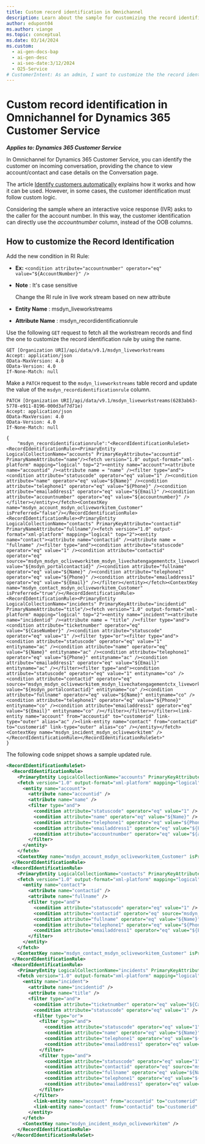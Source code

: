 ```yaml
---
title: Custom record identification in Omnichannel
description: Learn about the sample for customizing the record identification in Omnichannel for Dynamics 365 Customer Service.
author: edupont04
ms.author: viange
ms.topic: conceptual
ms.date: 03/14/2024
ms.custom:
  - ai-gen-docs-bap
  - ai-gen-desc
  - ai-seo-date:3/12/2024
  - O25-Service
# CustomerIntent: As an admin, I want to customize the the record identification in Omnichannel for Dynamics 365 Customer Service.
---
```


# Custom record identification in Omnichannel for Dynamics 365 Customer Service

***Applies to: Dynamics 365 Customer Service***

In Omnichannel for Dynamics 365 Customer Service, you can identify the customer on incoming conversation, providing the chance to view account/contact and case details on the Conversation page.  

The article [Identify customers automatically](/dynamics365/customer-service/record-identification-rule) explains how it works and how it can be used. However, in some cases, the customer identification must follow custom logic.  

Considering the sample where an interactive voice response (IVR) asks to the caller for the account number. In this way, the customer identification can directly use the *accountnumber* column, instead of the OOB columns.

## How to customize the Record Identification

Add the new condition in RI Rule:

- **Ex:** ```<condition attribute="accountnumber" operator="eq" value="${AccountNumber}" />```
- **Note** : It's case sensitive

  Change the RI rule in live work stream based on new attribute

- **Entity Name** : msdyn_liveworkstreams

- **Attribute Name** : msdyn_recordidentificationrule

Use the following ```GET``` request to fetch all the workstream records and find the one to customize the record identification rule by using the name.  

```
GET [Organization URI]/api/data/v9.1/msdyn_liveworkstreams
Accept: application/json  
OData-MaxVersion: 4.0  
OData-Version: 4.0
If-None-Match: null
```  

Make a ```PATCH``` request to the ```msdyn_liveworkstreams``` table record and update the value of the ```msdyn_recordidentificationrule``` column.

```
PATCH [Organization URI]/api/data/v9.1/msdyn_liveworkstreams(6283ab63-5778-e911-8196-000d3af7d71e)
Accept: application/json  
OData-MaxVersion: 4.0  
OData-Version: 4.0
If-None-Match: null

{
    "msdyn_recordidentificationrule":"<RecordIdentificationRuleSet><RecordIdentificationRule><PrimaryEntity LogicalCollectionName="accounts" PrimaryKeyAttribute="accountid" PrimaryNameAttribute="name"/><fetch version="1.0" output-format="xml-platform" mapping="logical" top="2"><entity name="account"><attribute name="accountid" /><attribute name = "name" /><filter type="and"><condition attribute="statuscode" operator="eq" value="1" /><condition attribute="name" operator="eq" value="${Name}" /><condition attribute="telephone1" operator="eq" value="${Phone}" /><condition attribute="emailaddress1" operator="eq" value="${Email}" /><condition attribute="accountnumber" operator="eq" value="${accountnumber}" /></filter></entity></fetch><ContextKey name="msdyn_account_msdyn_ocliveworkitem_Customer" isPreferred="false"/></RecordIdentificationRule><RecordIdentificationRule><PrimaryEntity LogicalCollectionName="contacts" PrimaryKeyAttribute="contactid" PrimaryNameAttribute="fullname"/><fetch version="1.0" output-format="xml-platform" mapping="logical" top="2"><entity name="contact"><attribute name="contactid" /><attribute name = "fullname" /><filter type="and"><condition attribute="statuscode" operator="eq" value="1" /><condition attribute="contactid" operator="eq" source="msdyn_msdyn_ocliveworkitem_msdyn_livechatengagementctx_liveworkitemid" value="${msdyn_portalcontactid}" /><condition attribute="fullname" operator="eq" value="${Name}" /><condition attribute="telephone1" operator="eq" value="${Phone}" /><condition attribute="emailaddress1" operator="eq" value="${Email}" /></filter></entity></fetch><ContextKey name="msdyn_contact_msdyn_ocliveworkitem_Customer" isPreferred="true"/></RecordIdentificationRule><RecordIdentificationRule><PrimaryEntity LogicalCollectionName="incidents" PrimaryKeyAttribute="incidentid" PrimaryNameAttribute="title"/><fetch version="1.0" output-format="xml-platform" mapping="logical" top="2"><entity name="incident"><attribute name="incidentid" /><attribute name = "title" /><filter type="and"><condition attribute="ticketnumber" operator="eq" value="${CaseNumber}" /><condition attribute="statuscode" operator="eq" value="1" /><filter type="or"><filter type="and"><condition attribute="statuscode" operator="eq" value="1" entityname="ac" /><condition attribute="name" operator="eq" value="${Name}" entityname="ac" /><condition attribute="telephone1" operator="eq" value="${Phone}" entityname="ac" /><condition attribute="emailaddress1" operator="eq" value="${Email}" entityname="ac" /></filter><filter type="and"><condition attribute="statuscode" operator="eq" value="1" entityname="co" /><condition attribute="contactid" operator="eq" source="msdyn_msdyn_ocliveworkitem_msdyn_livechatengagementctx_liveworkitemid" value="${msdyn_portalcontactid}" entityname="co" /><condition attribute="fullname" operator="eq" value="${Name}" entityname="co" /><condition attribute="telephone1" operator="eq" value="${Phone}" entityname="co" /><condition attribute="emailaddress1" operator="eq" value="${Email}" entityname="co" /></filter></filter></filter><link-entity name="account" from="accountid" to="customerid" link-type="outer" alias="ac" /><link-entity name="contact" from="contactid" to="customerid" link-type="outer" alias="co" /></entity></fetch><ContextKey name="msdyn_incident_msdyn_ocliveworkitem" /></RecordIdentificationRule></RecordIdentificationRuleSet>"
}
```

The following code snippet shows a sample updated rule.

```xml
<RecordIdentificationRuleSet>
  <RecordIdentificationRule>
    <PrimaryEntity LogicalCollectionName="accounts" PrimaryKeyAttribute="accountid" PrimaryNameAttribute="name" />
    <fetch version="1.0" output-format="xml-platform" mapping="logical" top="2">
      <entity name="account">
        <attribute name="accountid" />
        <attribute name="name" />
        <filter type="and">
          <condition attribute="statuscode" operator="eq" value="1" />
          <condition attribute="name" operator="eq" value="${Name}" />
          <condition attribute="telephone1" operator="eq" value="${Phone}" />
          <condition attribute="emailaddress1" operator="eq" value="${Email}" />
          <condition attribute="accountnumber" operator="eq" value="${accountnumber}" />
        </filter>
      </entity>
    </fetch>
    <ContextKey name="msdyn_account_msdyn_ocliveworkitem_Customer" isPreferred="false" />
  </RecordIdentificationRule>
  <RecordIdentificationRule>
    <PrimaryEntity LogicalCollectionName="contacts" PrimaryKeyAttribute="contactid" PrimaryNameAttribute="fullname" />
    <fetch version="1.0" output-format="xml-platform" mapping="logical" top="2">
      <entity name="contact">
        <attribute name="contactid" />
        <attribute name="fullname" />
        <filter type="and">
          <condition attribute="statuscode" operator="eq" value="1" />
          <condition attribute="contactid" operator="eq" source="msdyn_msdyn_ocliveworkitem_msdyn_livechatengagementctx_liveworkitemid" value="${msdyn_portalcontactid}" />
          <condition attribute="fullname" operator="eq" value="${Name}" />
          <condition attribute="telephone1" operator="eq" value="${Phone}" />
          <condition attribute="emailaddress1" operator="eq" value="${Email}" />
        </filter>
      </entity>
    </fetch>
    <ContextKey name="msdyn_contact_msdyn_ocliveworkitem_Customer" isPreferred="true" />
  </RecordIdentificationRule>
  <RecordIdentificationRule>
    <PrimaryEntity LogicalCollectionName="incidents" PrimaryKeyAttribute="incidentid" PrimaryNameAttribute="title" />
    <fetch version="1.0" output-format="xml-platform" mapping="logical" top="2">
      <entity name="incident">
        <attribute name="incidentid" />
        <attribute name="title" />
        <filter type="and">
          <condition attribute="ticketnumber" operator="eq" value="${CaseNumber}" />
          <condition attribute="statuscode" operator="eq" value="1" />
          <filter type="or">
            <filter type="and">
              <condition attribute="statuscode" operator="eq" value="1" entityname="ac" />
              <condition attribute="name" operator="eq" value="${Name}" entityname="ac" />
              <condition attribute="telephone1" operator="eq" value="${Phone}" entityname="ac" />
              <condition attribute="emailaddress1" operator="eq" value="${Email}" entityname="ac" />
            </filter>
            <filter type="and">
              <condition attribute="statuscode" operator="eq" value="1" entityname="co" />
              <condition attribute="contactid" operator="eq" source="msdyn_msdyn_ocliveworkitem_msdyn_livechatengagementctx_liveworkitemid" value="${msdyn_portalcontactid}" entityname="co" />
              <condition attribute="fullname" operator="eq" value="${Name}" entityname="co" />
              <condition attribute="telephone1" operator="eq" value="${Phone}" entityname="co" />
              <condition attribute="emailaddress1" operator="eq" value="${Email}" entityname="co" />
            </filter>
          </filter>
          <link-entity name="account" from="accountid" to="customerid" link-type="outer" alias="ac" />
          <link-entity name="contact" from="contactid" to="customerid" link-type="outer" alias="co" />
        </entity>
      </fetch>
      <ContextKey name="msdyn_incident_msdyn_ocliveworkitem" />
    </RecordIdentificationRule>
  </RecordIdentificationRuleSet>
```
